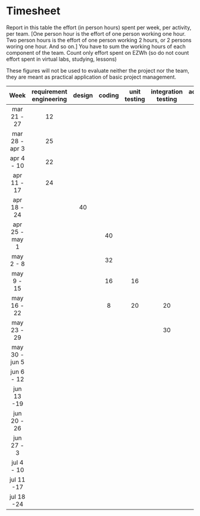 # Timesheet

Report in this table the effort (in person hours) spent per week, per activity, per team. 
[One person hour is the effort of one person working one hour.
Two person hours is the effort of one person working 2 hours, or 2 persons woring one hour. And so on.]
You have to sum the working hours of each component of the team.
Count only effort spent on EZWh (so do not count effort spent in virtual labs, studying, lessons)

These figures will not be used to evaluate neither the project nor the team, they are meant as practical application of basic project management.

|      Week      | requirement engineering | design | coding | unit testing | integration testing | acceptance testing | management | git maven |
| :------------: | :---------------------: | :----: | :----: | :----------: | :-----------------: | :----------------: | :--------: | :-------: |
|  mar 21 - 27   |           12            |        |        |              |                     |                    |            |           |
| mar 28 - apr 3 |           25            |        |        |              |                     |                    |            |           |
|   apr 4 - 10   |           22            |        |        |              |                     |                    |            |           |
|  apr 11 - 17   |           24            |        |        |              |                     |                    |            |           |
|  apr 18 - 24   |                         |   40     |        |              |                     |                    |            |           |
| apr 25 - may 1 |                         |        |   40     |              |                     |                    |            |           |
|   may 2 - 8    |                         |        |   32     |              |                     |                    |            |           |
|   may 9 - 15   |                         |        |   16     |     16         |                   |                    |            |           |
|  may 16 - 22   |                         |        |   8     |      20        |     20               |                    |            |           |
|  may 23 - 29   |                         |        |        |              |        30             |                    |            |           |
| may 30 - jun 5 |                         |        |        |              |                     |                    |            |           |
|   jun 6 - 12   |                         |        |        |              |                     |                    |            |           |
|   jun 13 -19   |                         |        |        |              |                     |                    |            |           |
|  jun 20 - 26   |                         |        |        |              |                     |                    |            |           |
|   jun 27 - 3   |                         |        |        |              |                     |                    |            |           |
|   jul 4 - 10   |                         |        |        |              |                     |                    |            |           |
|   jul 11 -17   |                         |        |        |              |                     |                    |            |           |
|   jul 18 -24   |                         |        |        |              |                     |                    |            |           |
